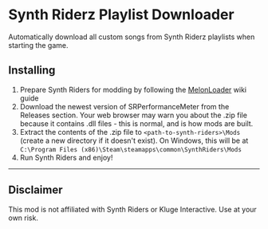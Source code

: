# Synth Riderz Playlist Downloader
Automatically download all custom songs from Synth Riderz playlists when starting the game.


## Installing
1. Prepare Synth Riders for modding by following the [MelonLoader](https://melonwiki.xyz/#/README) wiki guide
2. Download the newest version of SRPerformanceMeter from the Releases section. Your web browser may warn you about the .zip file because it contains .dll files - this is normal, and is how mods are built.
3. Extract the contents of the .zip file to  `<path-to-synth-riders>\Mods` (create a new directory if it doesn't exist). On Windows, this will be at `C:\Program Files (x86)\Steam\steamapps\common\SynthRiders\Mods`
4. Run Synth Riders and enjoy!

---

## Disclaimer
This mod is not affiliated with Synth Riders or Kluge Interactive. Use at your own risk.

